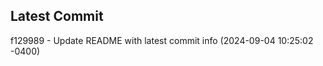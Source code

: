 
## Latest Commit
f129989 - Update README with latest commit info (2024-09-04 10:25:02 -0400) <Yunxi-Zhou>
